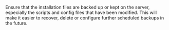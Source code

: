 Ensure that the installation files are backed up or kept on the server, especially the scripts and config files that have been modified. This will make it easier to recover, delete or configure further scheduled backups in the future.